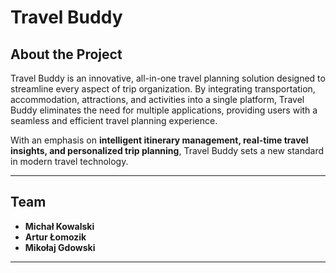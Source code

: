 # Travel Buddy

## About the Project
Travel Buddy is an innovative, all-in-one travel planning solution designed to streamline every aspect of trip organization. By integrating transportation, accommodation, attractions, and activities into a single platform, Travel Buddy eliminates the need for multiple applications, providing users with a seamless and efficient travel planning experience.  

With an emphasis on **intelligent itinerary management, real-time travel insights, and personalized trip planning**, Travel Buddy sets a new standard in modern travel technology.

---

## Team  
- **Michał Kowalski**  
- **Artur Łomozik**  
- **Mikołaj Gdowski**  

---
